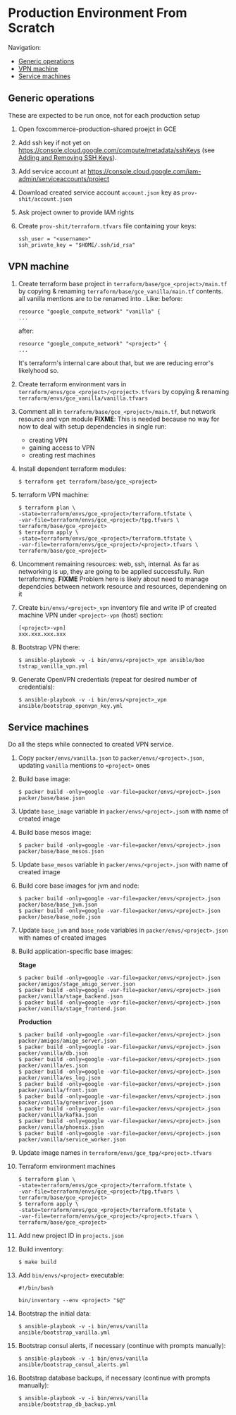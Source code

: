 # Production Environment From Scratch

Navigation:
* [Generic operations](#generic-operations)
* [VPN machine](#vpn-machine)
* [Service machines](#service-machines)


## Generic operations

These are expected to be run once, not for each production setup

1. Open foxcommerce-production-shared proejct in GCE
2. Add ssh key if not yet on https://console.cloud.google.com/compute/metadata/sshKeys (see [Adding and Removing SSH Keys](https://cloud.google.com/compute/docs/instances/adding-removing-ssh-keys)).
3. Add service account at https://console.cloud.google.com/iam-admin/serviceaccounts/project
4. Download created service account `account.json` key as `prov-shit/account.json`
4. Ask project owner to provide IAM rights
5. Create `prov-shit/terraform.tfvars` file containing your keys:

	```
	ssh_user = "<username>"
	ssh_private_key = "$HOME/.ssh/id_rsa"
	```


## VPN machine

1. Create terraform base project in `terraform/base/gce_<project>/main.tf` by copying & renaming `terraform/base/gce_vanilla/main.tf` contents.
  all vanilla mentions are to be renamed into <project>. Like:
    before:
    ```
    resource "google_compute_network" "vanilla" {
    ...
    ```
    after:
    ```
    resource "google_compute_network" "<project>" {
    ...
    ```
    It's terraform's internal care about that, but we are reducing error's likelyhood so.

2. Create terraform environment vars in `terraform/envs/gce_<project>/<project>.tfvars` by copying & renaming `terraform/envs/gce_vanilla/vanilla.tfvars`

3. Comment all in `terraform/base/gce_<project>/main.tf`, but network resource and vpn module
    **FIXME**: This is needed because no way for now to deal with setup dependencies in single run:
    - creating VPN
    - gaining access to VPN
    - creating rest machines

4. Install dependent terraform modules:
    ```
    $ terraform get terraform/base/gce_<project>
    ```

5. terraform VPN machine:
    ```
    $ terraform plan \
    -state=terraform/envs/gce_<project>/terraform.tfstate \
    -var-file=terraform/envs/gce_<project>/tpg.tfvars \
    terraform/base/gce_<project>
    $ terraform apply \
    -state=terraform/envs/gce_<project>/terraform.tfstate \
    -var-file=terraform/envs/gce_<project>/<project>.tfvars \
    terraform/base/gce_<project>

6. Uncomment remaining resources: web, ssh, internal. As far as networking is up, they are going to be applied successfully. Run terraforming.
   **FIXME** Problem here is likely about need to manage dependcies between network resource and resources, dependening on it

7. Create `bin/envs/<project>_vpn` inventory file and write IP of created machine VPN under `<project>-vpn` (host) section:
    ```
    [<project>-vpn]
    xxx.xxx.xxx.xxx
    ```

8. Bootstrap VPN there:
    ```
    $ ansible-playbook -v -i bin/envs/<project>_vpn ansible/boo tstrap_vanilla_vpn.yml
    ```

9. Generate OpenVPN credentials (repeat for desired number of credentials):
    ```
    $ ansible-playbook -v -i bin/envs/<project>_vpn ansible/bootstrap_openvpn_key.yml
    ```


## Service machines

Do all the steps while connected to created VPN service.

1. Copy `packer/envs/vanilla.json` to `packer/envs/<project>.json`, updating `vanilla` mentions to `<project>` ones

2. Build base image:
    ```
    $ packer build -only=google -var-file=packer/envs/<project>.json packer/base/base.json
    ```

3. Update `base_image` variable in `packer/envs/<project>.jso`n with name of created image

4. Build base mesos image:
    ```
    $ packer build -only=google -var-file=packer/envs/<project>.json packer/base/base_mesos.json
    ```

5. Update `base_mesos` variable in `packer/envs/<project>.json` with name of created image

6. Build core base images for jvm and node:
    ```
    $ packer build -only=google -var-file=packer/envs/<project>.json packer/base/base_jvm.json
    $ packer build -only=google -var-file=packer/envs/<project>.json packer/base/base_node.json
    ```

7. Update `base_jvm` and `base_node` variables in `packer/envs/<project>.json` with names of created images

8. Build application-specific base images:

    **Stage**
    ```
    $ packer build -only=google -var-file=packer/envs/<project>.json packer/amigos/stage_amigo_server.json
    $ packer build -only=google -var-file=packer/envs/<project>.json packer/vanilla/stage_backend.json
    $ packer build -only=google -var-file=packer/envs/<project>.json packer/vanilla/stage_frontend.json
    ```

    **Production**
    ```
    $ packer build -only=google -var-file=packer/envs/<project>.json packer/amigos/amigo_server.json
    $ packer build -only=google -var-file=packer/envs/<project>.json packer/vanilla/db.json
    $ packer build -only=google -var-file=packer/envs/<project>.json packer/vanilla/es.json
    $ packer build -only=google -var-file=packer/envs/<project>.json packer/vanilla/es_log.json
    $ packer build -only=google -var-file=packer/envs/<project>.json packer/vanilla/front.json
    $ packer build -only=google -var-file=packer/envs/<project>.json packer/vanilla/greenriver.json
    $ packer build -only=google -var-file=packer/envs/<project>.json packer/vanilla/kafka.json
    $ packer build -only=google -var-file=packer/envs/<project>.json packer/vanilla/phoenix.json
    $ packer build -only=google -var-file=packer/envs/<project>.json packer/vanilla/service_worker.json
    ```

9. Update image names in `terraform/envs/gce_tpg/<project>.tfvars`

10. Terraform environment machines
    ```
    $ terraform plan \
    -state=terraform/envs/gce_<project>/terraform.tfstate \
    -var-file=terraform/envs/gce_<project>/tpg.tfvars \
    terraform/base/gce_<project>
    $ terraform apply \
    -state=terraform/envs/gce_<project>/terraform.tfstate \
    -var-file=terraform/envs/gce_<project>/<project>.tfvars \
    terraform/base/gce_<project>
    ```

11. Add new project ID in `projects.json`
12. Build inventory:
    ```
    $ make build
    ```

13. Add `bin/envs/<project>` executable:
    ```
    #!/bin/bash

    bin/inventory --env <project> "$@"
    ```

14. Bootstrap the initial data:
    ```
    $ ansible-playbook -v -i bin/envs/vanilla ansible/bootstrap_vanilla.yml
    ```

15. Bootstrap consul alerts, if necessary (continue with prompts manually):

    ```
    $ ansible-playbook -v -i bin/envs/vanilla ansible/bootstrap_consul_alerts.yml
    ```
16. Bootstrap database backups, if necessary (continue with prompts manually):

    ```
    $ ansible-playbook -v -i bin/envs/vanilla ansible/bootstrap_db_backup.yml
    ```
